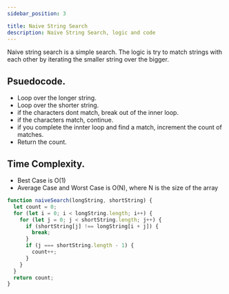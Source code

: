 ```yaml
---
sidebar_position: 3

title: Naive String Search
description: Naive String Search, logic and code
---
```

Naive string search is a simple search. The logic is try to match strings with each other by iterating the smaller string over the bigger.


## Psuedocode.
- Loop over the longer string.
- Loop over the shorter string.
- if the characters dont match, break out of the inner loop.
- if the characters match, continue.
- if you complete the innter loop and find a match, increment the count of matches.
- Return the count.


## Time Complexity.
- Best Case is O(1) 
- Average Case and Worst Case is O(N), where N is the size of the array


```javascript title='Naive string search'
function naiveSearch(longString, shortString) {
  let count = 0;
  for (let i = 0; i < longString.length; i++) {
    for (let j = 0; j < shortString.length; j++) {
      if (shortString[j] !== longString[i + j]) {
        break;
      }
      if (j === shortString.length - 1) {
        count++;
      }
    }
  }
  return count;
}
```